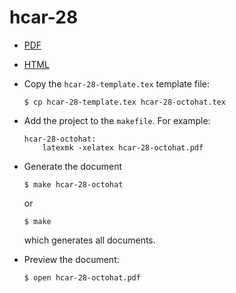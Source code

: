 # hcar-28

- [PDF][hcar-28-pdf]
- [HTML][hcar-28-html]

- Copy the `hcar-28-template.tex` template file:

  ```
  $ cp hcar-28-template.tex hcar-28-octohat.tex
  ```

- Add the project to the `makefile`. For example:

  ```
  hcar-28-octohat:
      latexmk -xelatex hcar-28-octohat.pdf
  ```

- Generate the document

  ```
  $ make hcar-28-octohat
  ```

  or

  ```
  $ make
  ```

  which generates all documents.

- Preview the document:

  ```
  $ open hcar-28-octohat.pdf
  ```

[hcar-28-pdf]: https://www.haskell.org/communities/05-2015/report.pdf
[hcar-28-html]: https://www.haskell.org/communities/05-2015/html/report.html
